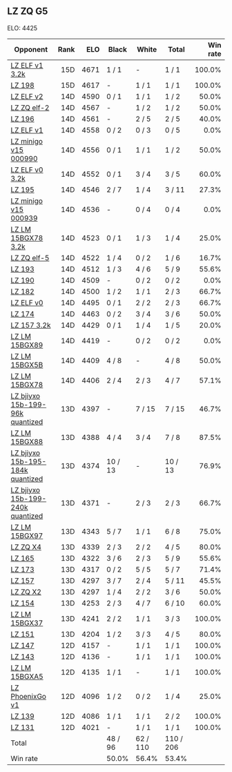 ## LZ ZQ G5 ##

ELO: 4425

Opponent | Rank | ELO | Black | White | Total | Win rate
---------|-----:|----:|-------|-------|-------|-------:
[LZ ELF v1 3.2k](LZ%20ELF%20v1%203.2k.md) | 15D | 4671 | 1 / 1 | - | 1 / 1 | 100.0%
[LZ 198](LZ%20198.md) | 15D | 4617 | - | 1 / 1 | 1 / 1 | 100.0%
[LZ ELF v2](LZ%20ELF%20v2.md) | 14D | 4590 | 0 / 1 | 1 / 1 | 1 / 2 | 50.0%
[LZ ZQ elf-2](LZ%20ZQ%20elf-2.md) | 14D | 4567 | - | 1 / 2 | 1 / 2 | 50.0%
[LZ 196](LZ%20196.md) | 14D | 4561 | - | 2 / 5 | 2 / 5 | 40.0%
[LZ ELF v1](LZ%20ELF%20v1.md) | 14D | 4558 | 0 / 2 | 0 / 3 | 0 / 5 | 0.0%
[LZ minigo v15 000990](LZ%20minigo%20v15%20000990.md) | 14D | 4556 | 0 / 1 | 1 / 1 | 1 / 2 | 50.0%
[LZ ELF v0 3.2k](LZ%20ELF%20v0%203.2k.md) | 14D | 4552 | 0 / 1 | 3 / 4 | 3 / 5 | 60.0%
[LZ 195](LZ%20195.md) | 14D | 4546 | 2 / 7 | 1 / 4 | 3 / 11 | 27.3%
[LZ minigo v15 000939](LZ%20minigo%20v15%20000939.md) | 14D | 4536 | - | 0 / 4 | 0 / 4 | 0.0%
[LZ LM 15BGX78 3.2k](LZ%20LM%2015BGX78%203.2k.md) | 14D | 4523 | 0 / 1 | 1 / 3 | 1 / 4 | 25.0%
[LZ ZQ elf-5](LZ%20ZQ%20elf-5.md) | 14D | 4522 | 1 / 4 | 0 / 2 | 1 / 6 | 16.7%
[LZ 193](LZ%20193.md) | 14D | 4512 | 1 / 3 | 4 / 6 | 5 / 9 | 55.6%
[LZ 190](LZ%20190.md) | 14D | 4509 | - | 0 / 2 | 0 / 2 | 0.0%
[LZ 182](LZ%20182.md) | 14D | 4500 | 1 / 2 | 1 / 1 | 2 / 3 | 66.7%
[LZ ELF v0](LZ%20ELF%20v0.md) | 14D | 4495 | 0 / 1 | 2 / 2 | 2 / 3 | 66.7%
[LZ 174](LZ%20174.md) | 14D | 4463 | 0 / 2 | 3 / 4 | 3 / 6 | 50.0%
[LZ 157 3.2k](LZ%20157%203.2k.md) | 14D | 4429 | 0 / 1 | 1 / 4 | 1 / 5 | 20.0%
[LZ LM 15BGX89](LZ%20LM%2015BGX89.md) | 14D | 4419 | - | 0 / 2 | 0 / 2 | 0.0%
[LZ LM 15BGX5B](LZ%20LM%2015BGX5B.md) | 14D | 4409 | 4 / 8 | - | 4 / 8 | 50.0%
[LZ LM 15BGX78](LZ%20LM%2015BGX78.md) | 14D | 4406 | 2 / 4 | 2 / 3 | 4 / 7 | 57.1%
[LZ bjiyxo 15b-199-96k quantized](LZ%20bjiyxo%2015b-199-96k%20quantized.md) | 13D | 4397 | - | 7 / 15 | 7 / 15 | 46.7%
[LZ LM 15BGX88](LZ%20LM%2015BGX88.md) | 13D | 4388 | 4 / 4 | 3 / 4 | 7 / 8 | 87.5%
[LZ bjiyxo 15b-195-184k quantized](LZ%20bjiyxo%2015b-195-184k%20quantized.md) | 13D | 4374 | 10 / 13 | - | 10 / 13 | 76.9%
[LZ bjiyxo 15b-199-240k quantized](LZ%20bjiyxo%2015b-199-240k%20quantized.md) | 13D | 4371 | - | 2 / 3 | 2 / 3 | 66.7%
[LZ LM 15BGX97](LZ%20LM%2015BGX97.md) | 13D | 4343 | 5 / 7 | 1 / 1 | 6 / 8 | 75.0%
[LZ ZQ X4](LZ%20ZQ%20X4.md) | 13D | 4339 | 2 / 3 | 2 / 2 | 4 / 5 | 80.0%
[LZ 165](LZ%20165.md) | 13D | 4322 | 3 / 6 | 2 / 3 | 5 / 9 | 55.6%
[LZ 173](LZ%20173.md) | 13D | 4317 | 0 / 2 | 5 / 5 | 5 / 7 | 71.4%
[LZ 157](LZ%20157.md) | 13D | 4297 | 3 / 7 | 2 / 4 | 5 / 11 | 45.5%
[LZ ZQ X2](LZ%20ZQ%20X2.md) | 13D | 4297 | 1 / 4 | 2 / 2 | 3 / 6 | 50.0%
[LZ 154](LZ%20154.md) | 13D | 4253 | 2 / 3 | 4 / 7 | 6 / 10 | 60.0%
[LZ LM 15BGX37](LZ%20LM%2015BGX37.md) | 13D | 4241 | 2 / 2 | 1 / 1 | 3 / 3 | 100.0%
[LZ 151](LZ%20151.md) | 13D | 4204 | 1 / 2 | 3 / 3 | 4 / 5 | 80.0%
[LZ 147](LZ%20147.md) | 12D | 4157 | - | 1 / 1 | 1 / 1 | 100.0%
[LZ 143](LZ%20143.md) | 12D | 4136 | - | 1 / 1 | 1 / 1 | 100.0%
[LZ LM 15BGXA5](LZ%20LM%2015BGXA5.md) | 12D | 4135 | 1 / 1 | - | 1 / 1 | 100.0%
[LZ PhoenixGo v1](LZ%20PhoenixGo%20v1.md) | 12D | 4096 | 1 / 2 | 0 / 2 | 1 / 4 | 25.0%
[LZ 139](LZ%20139.md) | 12D | 4086 | 1 / 1 | 1 / 1 | 2 / 2 | 100.0%
[LZ 131](LZ%20131.md) | 12D | 4021 | - | 1 / 1 | 1 / 1 | 100.0%
Total | | | 48 / 96 | 62 / 110 | 110 / 206 | 
Win rate| | | 50.0% | 56.4% | 53.4% | 
